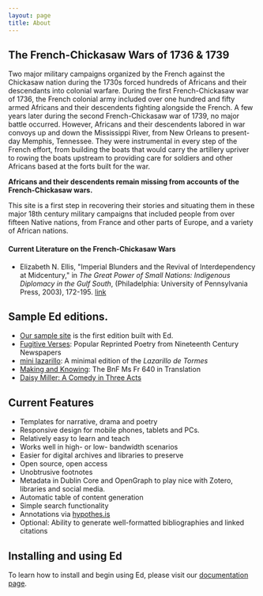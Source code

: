```yaml
---
layout: page
title: About
---
```

## The French-Chickasaw Wars of 1736 & 1739

Two major military campaigns organized by the French against the Chickasaw nation during the 1730s forced hundreds of Africans 
and their descendants into colonial warfare. During the first French-Chickasaw war of 1736, the French colonial army included
over one hundred and fifty armed Africans and their descendents fighting alongside the French. A few years later during the second
French-Chickasaw war of 1739, no major battle occurred. However, Africans and their descendents labored in war convoys up and down
the Mississippi River, from New Orleans to present-day Memphis, Tennessee. They were instrumental in every step of the French effort,
from building the boats that would carry the artillery upriver to rowing the boats upstream to providing care for soldiers and other Africans based at the forts built for the war. 

**Africans and their descendents remain missing from accounts of the French-Chickasaw wars.** 

This site is a first step in recovering their stories and situating them in these major 18th century military campaigns 
that included people from over fifteen Native nations, from France and other parts of Europe, and a variety of African nations. 

#### Current Literature on the French-Chickasaw Wars
* Elizabeth N. Ellis, "Imperial Blunders and the Revival of Interdependency at Midcentury," in _The Great Power of Small Nations: Indigenous Diplomacy in the Gulf South_, (Philadelphia: University of Pennsylvania Press, 2003), 172-195. [link](https://www-jstor-org.proxy1.library.jhu.edu/stable/j.ctv2g7v1p5.9) 


## Sample Ed editions.

- [Our sample site](http://minicomp.github.io/ed/) is the first edition built with Ed.
- [Fugitive Verses](http://fugitiverses.viraltexts.org/): Popular Reprinted Poetry from Nineteenth Century Newspapers
- [mini lazarillo](http://minilazarillo.github.io/): A minimal edition of the *Lazarillo de Tormes*
- [Making and Knowing](https://cu-mkp.github.io/GR8975-edition/): The BnF Ms Fr 640 in Translation
- [Daisy Miller: A Comedy in Three Acts](https://britaneeelizabeth.github.io/ed/texts/DaisyMillerPlay/)


## Current Features

- Templates for narrative, drama and poetry
- Responsive design for mobile phones, tablets and PCs.
- Relatively easy to learn and teach
- Works well in high- or low- bandwidth scenarios
- Easier for digital archives and libraries to preserve
- Open source, open access
- Unobtrusive footnotes
- Metadata in Dublin Core and OpenGraph to play nice with Zotero, libraries and social media.
- Automatic table of content generation
- Simple search functionality
- Annotations via [hypothes.is](https://hypothes.is/)
- Optional: Ability to generate well-formatted bibliographies and linked citations


## Installing and using Ed

To learn how to install and begin using Ed, please visit our
[documentation page](http://minicomp.github.io/ed/documentation).
